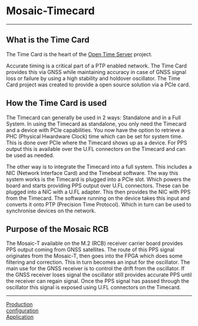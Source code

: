 # Mosaic-Timecard

<!-- 

- AIM+
- IONO+
- Accuracy with AtomiChron
- Multi-constellations, multi-band
- Purpose of Timecard & RCB
- Connectors on the board

-->

---
## What is the Time Card
The Time Card is the heart of the [Open Time Server](https://github.com/opencomputeproject/Time-Appliance-Project/tree/master/Open-Time-Server/) project.

Accurate timing is a critical part of a PTP enabled network. 
The Time Card provides this via GNSS while maintaining accuracy in case of GNSS signal loss or failure by using a high stability and holdover oscillator.
The Time Card project was created to provide a open source solution via a PCIe card.

## How the Time Card is used
The Timecard can generally be used in 2 ways: Standalone and in a Full System.
In using the Timecard as standalone, you only need the Timecard and a device
with PCIe capabilities. 
You now have the option to retrieve a PHC (Physical Hwardware Clock) time which can be set for system time.
This is done over PCIe where the Timecard shows up as a device.
For PPS output this is available over the U.FL connectors on the Timecard and can be used as needed.
 
The other way is to integrate the Timecard into a full system.
This includes a NIC (Network Interface Card) and the Timebeat software.
The way this system works is the Timecard is plugged into a PCIe slot.
Which powers the board and starts providing PPS output over U.FL connectors.
These can be plugged into a NIC with a U.FL adapter. 
This then provides the NIC with PPS from the Timecard. 
The software running on the device takes this input and converts it onto PTP (Precision Time Protocol). 
Which in turn can be used to synchronise devices on the network.

## Purpose of the Mosaic RCB
The Mosaic-T available on the M.2 (RCB) receiver carrier board provides PPS
output coming from GNSS satellites. 
The route of this PPS signal originates from the Mosaic-T, then goes into the FPGA which does some filtering and correction.
This in turn becomes an input for the oscillator. 
The main use for the GNSS receiver is to control the drift from the oscillator. 
If the GNSS receiver loses signal the oscillator still provides accurate PPS until the receiver can regain signal.
Once the PPS signal has passed through the oscillator this signal is exposed using U.FL
connectors on the Timecard.

---
[Production](Production.md)  
[configuration](Configuration.md)  
[Application](Application.md)
